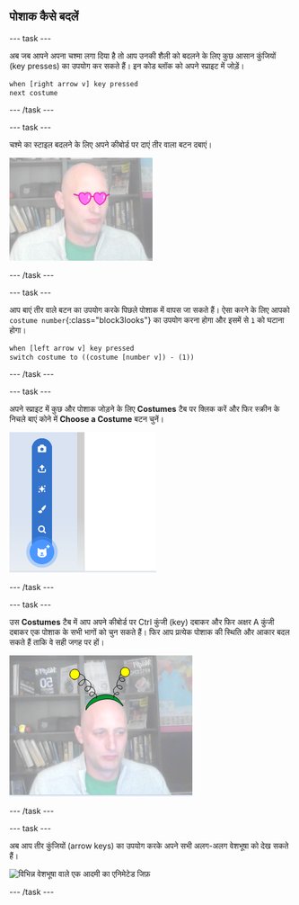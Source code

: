 ## पोशाक कैसे बदलें

--- task ---

अब जब आपने अपना चश्मा लगा दिया है तो आप उनकी शैली को बदलने के लिए कुछ आसान कुंजियों (key presses) का उपयोग कर सकते हैं। इन कोड ब्लॉक को अपने स्प्राइट में जोड़ें।

```blocks3
when [right arrow v] key pressed
next costume
```

--- /task ---

--- task ---

चश्मे का स्टाइल बदलने के लिए अपने कीबोर्ड पर दाएं तीर वाला बटन दबाएं।

![दिल के आकार का चश्मा पहने हुए एक आदमी की छवि](images/heart-glasses.png)

--- /task ---

--- task ---

आप बाएं तीर वाले बटन का उपयोग करके पिछले पोशाक में वापस जा सकते हैं। ऐसा करने के लिए आपको `costume number`{:class="block3looks"} का उपयोग करना होगा और इसमें से `1` को घटाना होगा।

```blocks3
when [left arrow v] key pressed
switch costume to ((costume [number v]) - (1))
```

--- /task ---

--- task ---

अपने स्प्राइट में कुछ और पोशाक जोड़ने के लिए **Costumes** टैब पर क्लिक करें और फिर स्क्रीन के निचले बाएं कोने में **Choose a Costume** बटन चुनें।

![choose a costume बटन दिखाने वाली छवि](images/choose-costume.png)

--- /task ---

--- task ---

उस **Costumes** टैब में आप अपने कीबोर्ड पर Ctrl कुंजी (key) दबाकर और फिर अक्षर A कुंजी दबाकर एक पोशाक के सभी भागों को चुन सकते हैं। फिर आप प्रत्येक पोशाक की स्थिति और आकार बदल सकते हैं ताकि वे सही जगह पर हों।

![उसके सिर पर विदेशी एंटीना के साथ आदमी की छवि](images/alien-antenna.png)

--- /task ---

--- task ---

अब आप तीर कुंजियों (arrow keys) का उपयोग करके अपने सभी अलग-अलग वेशभूषा को देख सकते हैं।

![विभिन्न वेशभूषा वाले एक आदमी का एनिमेटेड जिफ़](images/costumes.gif)

--- /task ---

